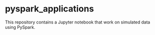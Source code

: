 # pyspark_applications
This repository contains a Jupyter notebook that work on simulated data using PySpark.
